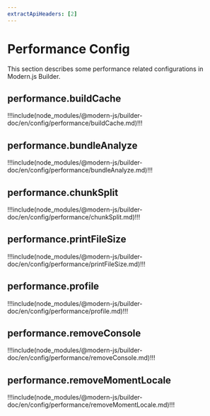 ```yaml
---
extractApiHeaders: [2]
---
```


# Performance Config

This section describes some performance related configurations in Modern.js Builder.

## performance.buildCache

!!!include(node_modules/@modern-js/builder-doc/en/config/performance/buildCache.md)!!!

## performance.bundleAnalyze

!!!include(node_modules/@modern-js/builder-doc/en/config/performance/bundleAnalyze.md)!!!

## performance.chunkSplit

!!!include(node_modules/@modern-js/builder-doc/en/config/performance/chunkSplit.md)!!!

## performance.printFileSize

!!!include(node_modules/@modern-js/builder-doc/en/config/performance/printFileSize.md)!!!

## performance.profile

!!!include(node_modules/@modern-js/builder-doc/en/config/performance/profile.md)!!!

## performance.removeConsole

!!!include(node_modules/@modern-js/builder-doc/en/config/performance/removeConsole.md)!!!

## performance.removeMomentLocale

!!!include(node_modules/@modern-js/builder-doc/en/config/performance/removeMomentLocale.md)!!!
